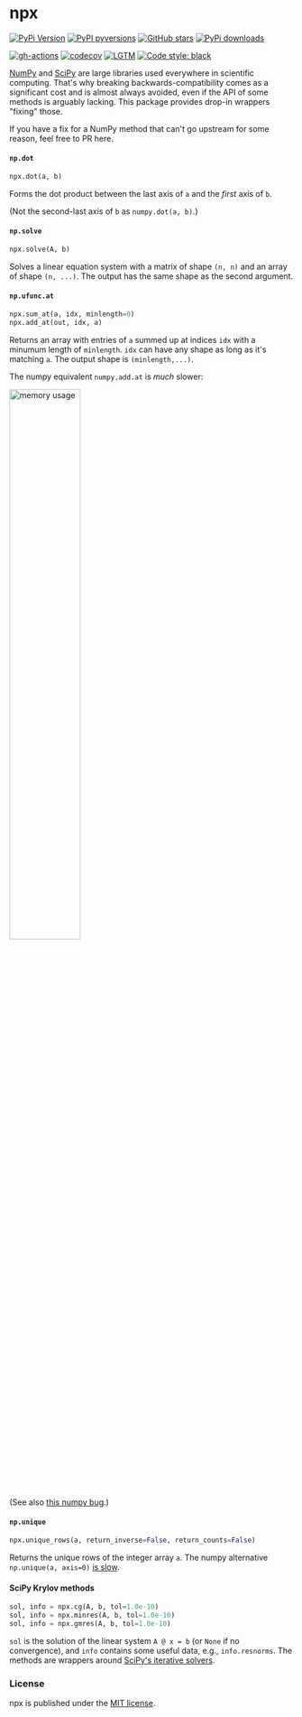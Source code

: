 # npx

[![PyPi Version](https://img.shields.io/pypi/v/npx.svg?style=flat-square)](https://pypi.org/project/npx)
[![PyPI pyversions](https://img.shields.io/pypi/pyversions/npx.svg?style=flat-square)](https://pypi.org/pypi/npx/)
[![GitHub stars](https://img.shields.io/github/stars/nschloe/npx.svg?style=flat-square&logo=github&label=Stars&logoColor=white)](https://github.com/nschloe/npx)
[![PyPi downloads](https://img.shields.io/pypi/dm/npx.svg?style=flat-square)](https://pypistats.org/packages/npx)

[![gh-actions](https://img.shields.io/github/workflow/status/nschloe/npx/ci?style=flat-square)](https://github.com/nschloe/npx/actions?query=workflow%3Aci)
[![codecov](https://img.shields.io/codecov/c/github/nschloe/npx.svg?style=flat-square)](https://codecov.io/gh/nschloe/npx)
[![LGTM](https://img.shields.io/lgtm/grade/python/github/nschloe/npx.svg?style=flat-square)](https://lgtm.com/projects/g/nschloe/npx)
[![Code style: black](https://img.shields.io/badge/code%20style-black-000000.svg?style=flat-square)](https://github.com/psf/black)

[NumPy](https://numpy.org/) and [SciPy](https://www.scipy.org/) are large libraries used
everywhere in scientific computing. That's why breaking backwards-compatibility comes as
a significant cost and is almost always avoided, even if the API of some methods is
arguably lacking. This package provides drop-in wrappers "fixing" those.

If you have a fix for a NumPy method that can't go upstream for some reason, feel free
to PR here.


#### `np.dot`
```python
npx.dot(a, b)
```
Forms the dot product between the last axis of `a` and the _first_ axis of `b`.

(Not the second-last axis of `b` as `numpy.dot(a, b)`.)


#### `np.solve`
```python
npx.solve(A, b)
```
Solves a linear equation system with a matrix of shape `(n, n)` and an array of shape
`(n, ...)`. The output has the same shape as the second argument.


#### `np.ufunc.at`
```python
npx.sum_at(a, idx, minlength=0)
npx.add_at(out, idx, a)
```
Returns an array with entries of `a` summed up at indices `idx` with a minumum length of
`minlength`. `idx` can have any shape as long as it's matching `a`. The output shape is
`(minlength,...)`.

The numpy equivalent `numpy.add.at` is _much_
slower:

<img alt="memory usage" src="https://nschloe.github.io/npx/perf-add-at.svg" width="50%">

(See also [this numpy bug](https://github.com/numpy/numpy/issues/11156).)


#### `np.unique`
```python
npx.unique_rows(a, return_inverse=False, return_counts=False)
```
Returns the unique rows of the integer array `a`. The numpy alternative `np.unique(a,
axis=0)` [is slow](https://github.com/numpy/numpy/issues/11136).


#### SciPy Krylov methods
```python
sol, info = npx.cg(A, b, tol=1.0e-10)
sol, info = npx.minres(A, b, tol=1.0e-10)
sol, info = npx.gmres(A, b, tol=1.0e-10)
```
`sol` is the solution of the linear system `A @ x = b` (or `None` if no convergence),
and `info` contains some useful data, e.g., `info.resnorms`. The methods are wrappers
around [SciPy's iterative
solvers](https://docs.scipy.org/doc/scipy/reference/sparse.linalg.html).

### License
npx is published under the [MIT license](https://en.wikipedia.org/wiki/MIT_License).
